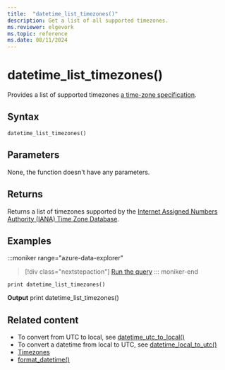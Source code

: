```yaml
---
title:  "datetime_list_timezones()"
description: Get a list of all supported timezones.
ms.reviewer: elgevork
ms.topic: reference
ms.date: 08/11/2024
---
```

# datetime_list_timezones()

Provides a list of supported timezones [a time-zone specification](timezone.md).

## Syntax

`datetime_list_timezones()`

## Parameters

None, the function doesn't have any parameters.

## Returns

Returns a list of timezones supported by the [Internet Assigned Numbers Authority (IANA) Time Zone Database](https://www.iana.org/time-zones).

## Examples

:::moniker range="azure-data-explorer"
> [!div class="nextstepaction"]
> <a href="https://dataexplorer.azure.com/clusters/help/databases/Samples?query=H4sIAAAAAAAAAysoyswrUUhJLEktycxNjc%2FJLC6JB7Gq8vNSizU0AQnW1vofAAAA" target="_blank">Run the query</a>
::: moniker-end

```kusto
print datetime_list_timezones()
```

**Output**
print datetime_list_timezones()

## Related content

* To convert from UTC to local, see [datetime_utc_to_local()](datetime-utc-to-local-function.md)
* To convert a datetime from local to UTC, see [datetime_local_to_utc()](datetime-local-to-utc-function.md)
* [Timezones](timezone.md)
* [format_datetime()](format-datetime-function.md)
